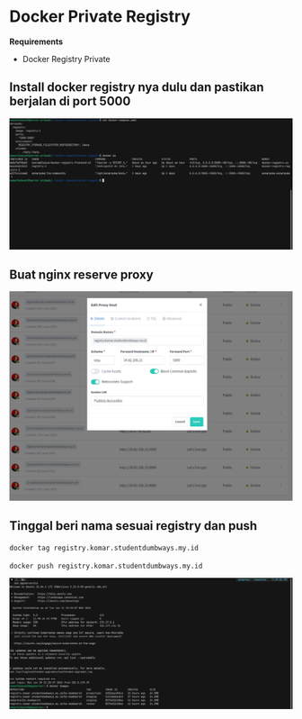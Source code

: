 # Docker Private Registry

**Requirements**

- Docker Registry Private

## Install docker registry nya dulu dan pastikan berjalan di port 5000

![alt text](./images/dregistry1.png)

## Buat nginx reserve proxy

![alt text](./images/dregistry2.png)

## Tinggal beri nama sesuai registry dan push

```
docker tag registry.komar.studentdumbways.my.id

docker push registry.komar.studentdumbways.my.id
```

![alt text](./images/dregistry3.png)
